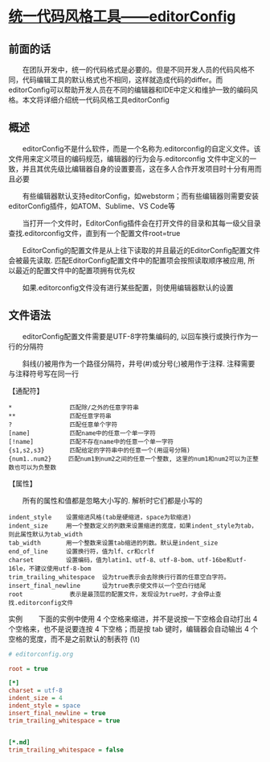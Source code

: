 # [统一代码风格工具——editorConfig](https://www.cnblogs.com/xiaohuochai/p/7160067.html)

## 前面的话

　　在团队开发中，统一的代码格式是必要的。但是不同开发人员的代码风格不同，代码编辑工具的默认格式也不相同，这样就造成代码的differ。而editorConfig可以帮助开发人员在不同的编辑器和IDE中定义和维护一致的编码风格。本文将详细介绍统一代码风格工具editorConfig


## 概述

　　editorConfig不是什么软件，而是一个名称为.editorconfig的自定义文件。该文件用来定义项目的编码规范，编辑器的行为会与.editorconfig 文件中定义的一致，并且其优先级比编辑器自身的设置要高，这在多人合作开发项目时十分有用而且必要

　　有些编辑器默认支持editorConfig，如webstorm；而有些编辑器则需要安装editorConfig插件，如ATOM、Sublime、VS Code等

　　当打开一个文件时，EditorConfig插件会在打开文件的目录和其每一级父目录查找.editorconfig文件，直到有一个配置文件root=true

　　EditorConfig的配置文件是从上往下读取的并且最近的EditorConfig配置文件会被最先读取. 匹配EditorConfig配置文件中的配置项会按照读取顺序被应用, 所以最近的配置文件中的配置项拥有优先权

　　如果.editorconfig文件没有进行某些配置，则使用编辑器默认的设置


## 文件语法

　　editorConfig配置文件需要是UTF-8字符集编码的, 以回车换行或换行作为一行的分隔符

　　斜线(/)被用作为一个路径分隔符，井号(#)或分号(;)被用作于注释. 注释需要与注释符号写在同一行


【通配符】

    *                匹配除/之外的任意字符串
    **               匹配任意字符串
    ?                匹配任意单个字符
    [name]           匹配name中的任意一个单一字符
    [!name]          匹配不存在name中的任意一个单一字符
    {s1,s2,s3}       匹配给定的字符串中的任意一个(用逗号分隔) 
    {num1..num2}   　匹配num1到num2之间的任意一个整数, 这里的num1和num2可以为正整数也可以为负整数


【属性】

　　所有的属性和值都是忽略大小写的. 解析时它们都是小写的

    indent_style    设置缩进风格(tab是硬缩进，space为软缩进)
    indent_size     用一个整数定义的列数来设置缩进的宽度，如果indent_style为tab，则此属性默认为tab_width
    tab_width       用一个整数来设置tab缩进的列数。默认是indent_size
    end_of_line     设置换行符，值为lf、cr和crlf
    charset         设置编码，值为latin1、utf-8、utf-8-bom、utf-16be和utf-16le，不建议使用utf-8-bom
    trim_trailing_whitespace  设为true表示会去除换行行首的任意空白字符。
    insert_final_newline      设为true表示使文件以一个空白行结尾
    root        　　　表示是最顶层的配置文件，发现设为true时，才会停止查找.editorconfig文件    
 

实例
　　下面的实例中使用 4 个空格来缩进，并不是说按一下空格会自动打出 4 个空格来，也不是说要连按 4 下空格；而是按 tab 键时，编辑器会自动输出 4 个空格的宽度，而不是之前默认的制表符 (\t)

```ini
# editorconfig.org

root = true

[*]
charset = utf-8
indent_size = 4
indent_style = space
insert_final_newline = true
trim_trailing_whitespace = true


[*.md]
trim_trailing_whitespace = false
```